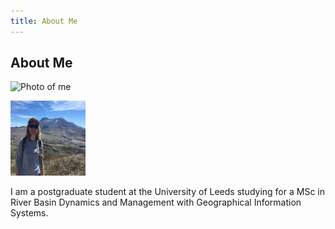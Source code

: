 ```yaml
---
title: About Me
---
```


## About Me

![Photo of me](https://charlotteviner.github.io/images/profilephoto.jpg)

<img src = "images/profilephoto.jpg" alt = "Photo of me" style = "width:120px; height:120px; border:0;">

I am a postgraduate student at the University of Leeds studying for a MSc in River Basin Dynamics and Management with Geographical Information Systems.
